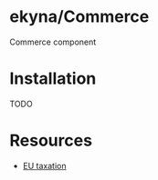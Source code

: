 ekyna/Commerce
===

Commerce component

# Installation

TODO

# Resources
- [EU taxation](https://ec.europa.eu/taxation_customs/sites/taxation/files/resources/documents/taxation/vat/how_vat_works/rates/vat_rates_en.pdf)
